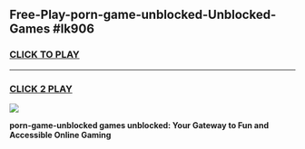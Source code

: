 
## Free-Play-porn-game-unblocked-Unblocked-Games #lk906
<h3>
<a href="https://news.freeplayer.one?title=porn-game-unblocked&ref=8M">CLICK TO PLAY</a></h3>
<hr>

<h3>
<a href="https://news.freeplayer.one?title=porn-game-unblocked&ref=8M">CLICK 2 PLAY</a>
  
</h3>

<a href="https://news.freeplayer.one?title=porn-game-unblocked&ref=8M"><img src="https://clearcache.store/games.png"></a>


**porn-game-unblocked games unblocked: Your Gateway to Fun and Accessible Online Gaming**
